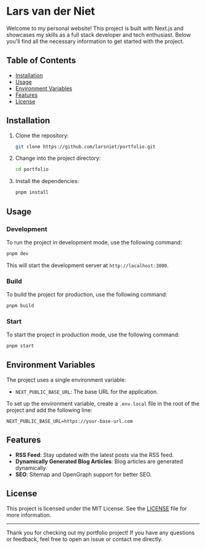 # Lars van der Niet

Welcome to my personal website! This project is built with Next.js and showcases my skills as a full stack developer and tech enthusiast. Below you'll find all the necessary information to get started with the project.

## Table of Contents

- [Installation](#installation)
- [Usage](#usage)
- [Environment Variables](#environment-variables)
- [Features](#features)
- [License](#license)

## Installation

1. Clone the repository:
   ```bash
   git clone https://github.com/larsniet/portfolio.git
   ```

2. Change into the project directory:
   ```bash
   cd portfolio
   ```

3. Install the dependencies:
   ```bash
   pnpm install
   ```

## Usage

### Development

To run the project in development mode, use the following command:
```bash
pnpm dev
```

This will start the development server at `http://localhost:3000`.

### Build

To build the project for production, use the following command:
```bash
pnpm build
```

### Start

To start the project in production mode, use the following command:
```bash
pnpm start
```

## Environment Variables

The project uses a single environment variable:

- `NEXT_PUBLIC_BASE_URL`: The base URL for the application.

To set up the environment variable, create a `.env.local` file in the root of the project and add the following line:

```env
NEXT_PUBLIC_BASE_URL=https://your-base-url.com
```

## Features

- **RSS Feed**: Stay updated with the latest posts via the RSS feed.
- **Dynamically Generated Blog Articles**: Blog articles are generated dynamically.
- **SEO**: Sitemap and OpenGraph support for better SEO.

## License

This project is licensed under the MIT License. See the [LICENSE](LICENSE) file for more information.

---

Thank you for checking out my portfolio project! If you have any questions or feedback, feel free to open an issue or contact me directly.